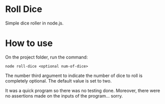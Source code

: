 # Roll Dice

Simple dice roller in node.js.

# How to use

On the project folder, run the command:
```console
node roll-dice <optional num-of-dice>
```

The number third argument to indicate the number of dice to roll is completely optional. The default value is set to two.

It was a quick program so there was no testing done. Moreover, there were no assertions made on the inputs of the program... sorry.
